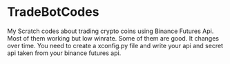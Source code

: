 # TradeBotCodes
My Scratch codes about trading crypto coins using Binance Futures Api. Most of them working but low winrate. Some of them are good. It changes over time. You need to create a xconfig.py file and write your api and secret api taken from your binance futures api.

